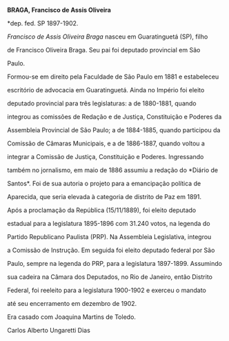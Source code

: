 **BRAGA, Francisco de Assis Oliveira**



\*dep. fed. SP 1897-1902.



*Francisco de Assis Oliveira Braga* nasceu em Guaratinguetá (SP), filho

de Francisco Oliveira Braga. Seu pai foi deputado provincial em São

Paulo.



Formou-se em direito pela Faculdade de São Paulo em 1881 e estabeleceu

escritório de advocacia em Guaratinguetá. Ainda no Império foi eleito

deputado provincial para três legislaturas: a de 1880-1881, quando

integrou as comissões de Redação e de Justiça, Constituição e Poderes da

Assembleia Provincial de São Paulo; a de 1884-1885, quando participou da

Comissão de Câmaras Municipais, e a de 1886-1887, quando voltou a

integrar a Comissão de Justiça, Constituição e Poderes. Ingressando

também no jornalismo, em maio de 1886 assumiu a redação do *Diário de

Santos*. Foi de sua autoria o projeto para a emancipação política de

Aparecida, que seria elevada à categoria de distrito de Paz em 1891.



Após a proclamação da República (15/11/1889), foi eleito deputado

estadual para a legislatura 1895-1896 com 31.240 votos, na legenda do

Partido Republicano Paulista (PRP). Na Assembleia Legislativa, integrou

a Comissão de Instrução. Em seguida foi eleito deputado federal por São

Paulo, sempre na legenda do PRP, para a legislatura 1897-1899. Assumindo

sua cadeira na Câmara dos Deputados, no Rio de Janeiro, então Distrito

Federal, foi reeleito para a legislatura 1900-1902 e exerceu o mandato

até seu encerramento em dezembro de 1902.



Era casado com Joaquina Martins de Toledo.



Carlos Alberto Ungaretti Dias



